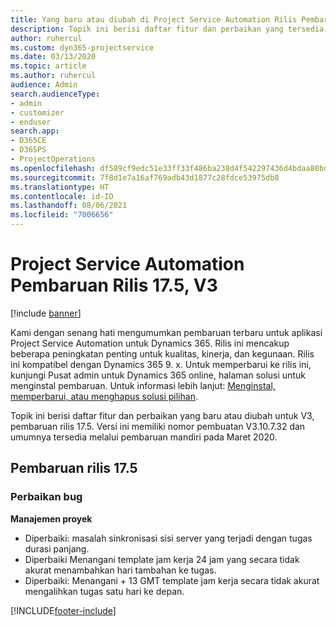 ```yaml
---
title: Yang baru atau diubah di Project Service Automation Rilis Pembaruan 17.5, Hotfix, V3
description: Topik ini berisi daftar fitur dan perbaikan yang tersedia di Project Service Automation V3, pembaruan rilis 17.5, V3.
author: ruhercul
ms.custom: dyn365-projectservice
ms.date: 03/13/2020
ms.topic: article
ms.author: ruhercul
audience: Admin
search.audienceType:
- admin
- customizer
- enduser
search.app:
- D365CE
- D365PS
- ProjectOperations
ms.openlocfilehash: df589cf9edc51e33ff33f486ba238d4f542297436d4bdaa80bd8af59b65e7481
ms.sourcegitcommit: 7f8d1e7a16af769adb43d1877c28fdce53975db8
ms.translationtype: HT
ms.contentlocale: id-ID
ms.lasthandoff: 08/06/2021
ms.locfileid: "7006656"
---
```

# <a name="project-service-automation-update-release-175-v3"></a>Project Service Automation Pembaruan Rilis 17.5, V3

[!include [banner](../includes/psa-now-project-operations.md)]

Kami dengan senang hati mengumumkan pembaruan terbaru untuk aplikasi Project Service Automation untuk Dynamics 365. Rilis ini mencakup beberapa peningkatan penting untuk kualitas, kinerja, dan kegunaan.  Rilis ini kompatibel dengan Dynamics 365 9. x. Untuk memperbarui ke rilis ini, kunjungi Pusat admin untuk Dynamics 365 online, halaman solusi untuk menginstal pembaruan. Untuk informasi lebih lanjut: [Menginstal, memperbarui, atau menghapus solusi pilihan](/power-platform/admin/install-remove-preferred-solution).

Topik ini berisi daftar fitur dan perbaikan yang baru atau diubah untuk V3, pembaruan rilis 17.5. Versi ini memiliki nomor pembuatan V3.10.7.32 dan umumnya tersedia melalui pembaruan mandiri pada Maret 2020.


## <a name="update-release-175"></a>Pembaruan rilis 17.5

### <a name="bug-fixes"></a>Perbaikan bug


**Manajemen proyek**

- Diperbaiki: masalah sinkronisasi sisi server yang terjadi dengan tugas durasi panjang.
- Diperbaiki Menangani template jam kerja 24 jam yang secara tidak akurat menambahkan hari tambahan ke tugas.
- Diperbaiki: Menangani + 13 GMT template jam kerja secara tidak akurat mengalihkan tugas satu hari ke depan.



[!INCLUDE[footer-include](../includes/footer-banner.md)]